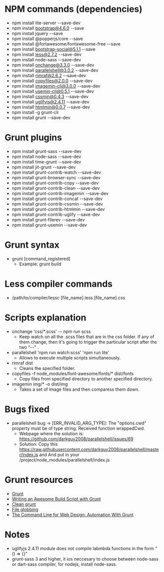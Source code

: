 # NPM commands (dependencies)
* npm install lite-server --save-dev
* npm install bootstrap@4.6.0 --save
* npm install jquery --save
* npm install @popperjs/core --save
* npm install @fortawesome/fontawesome-free --save
* npm install bootstrap-social@5.1.1 --save
* npm install less@2.7.2 --save-dev
* npm install node-sass --save-dev
* npm install onchange@3.3.0 --save-dev
* npm install parallelshell@3.0.2 --save-dev
* npm install rimraf@2.6.2 --save-dev
* npm install copyfiles@2.0.0 --save-dev
* npm install imagemin-cli@3.0.0 --save-dev
* npm install usemin-cli@0.5.1 --save-dev
* npm install cssmin@0.4.3 --save-dev
* npm install  uglifyjs@2.4.11 --save-dev
* npm install htmlmin@0.0.7 --save-dev
* npm install -g grunt-cli
* npm install grunt --save-dev

# Grunt plugins
* npm install grunt-sass --save-dev
* npm install node-sass --save-dev
* npm install time-grunt --save-dev
* npm install jit-grunt --save-dev
* npm install grunt-contrib-watch --save-dev
* npm install grunt-browser-sync --save-dev
* npm install grunt-contrib-copy --save-dev
* npm install grunt-contrib-clean --save-dev
* npm install grunt-contrib-imagemin --save-dev
* npm install grunt-contrib-concat --save-dev
* npm install grunt-contrib-cssmin --save-dev
* npm install grunt-contrib-htmlmin --save-dev
* npm install grunt-contrib-uglify --save-dev
* npm install grunt-filerev --save-dev
* npm install grunt-usemin --save-dev

# Grunt syntax
* grunt [command_registered]
    * Example: grunt build

# Less compiler commands
* /path/to/compiler/lessc [file_name].less [file_name].css

# Scripts explanation
* onchange 'css/*.scss' -- npm run scss
    * Keep watch on all the .scss files that are in the css folder. If any of them change, then it's going to trigger the particular script after the two "--" .
* parallelshell 'npm run watch:scss' 'npm run lite'
    * Allows to execute multiple scripts simultaneously.
* rimraf dist
    * Cleans the specified folder.
* copyfiles -f node_modules/font-awesome/fonts/* dist/fonts
    * Copy files from specified directory to another specified directory.
* imagemin img/* -o dist/img
    * Takes a set of image files and then comparess them down.

# Bugs fixed
* parallelshell bug -> [ERR_INVALID_ARG_TYPE]: The "options.cwd" property must be of type string. Received function wrappedCwd.
    * Webpage where the solution is: https://github.com/darkguy2008/parallelshell/issues/69
    * Solution: Copy this https://raw.githubusercontent.com/darkguy2008/parallelshell/master/index.js and And put in your /project/node_modules/parallelshell/index.js

# Grunt resources
* [Grunt](https://gruntjs.com)
* [Writing an Awesome Build Script with Grunt](https://www.sitepoint.com/writing-awesome-build-script-grunt/)
* [Clean grunt](http://anders.janmyr.com/2014/01/clean-grunt.html)
* [File globbing](https://gruntjs.com/configuring-tasks#globbing-patterns)
* [The Command Line for Web Design: Automation With Grunt](https://webdesign.tutsplus.com/tutorials/the-command-line-for-web-design-automation-with-grunt--cms-23454)

# Notes
* uglifyjs 2.4.11 module does not compile labmbda functions in the form "() => {}"
* grunt-sass 3 and higher, it ios neccesary to choose between node-sass or dart-sass compiler, for nodejs, install node-sass.
